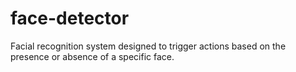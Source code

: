 # face-detector
Facial recognition system designed to trigger actions based on the presence or absence of a specific face.
